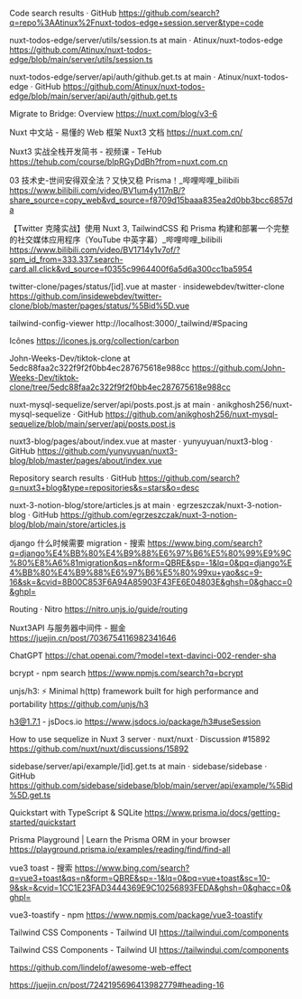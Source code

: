 
Code search results · GitHub
https://github.com/search?q=repo%3AAtinux%2Fnuxt-todos-edge+session.server&type=code

nuxt-todos-edge/server/utils/session.ts at main · Atinux/nuxt-todos-edge
https://github.com/Atinux/nuxt-todos-edge/blob/main/server/utils/session.ts

nuxt-todos-edge/server/api/auth/github.get.ts at main · Atinux/nuxt-todos-edge · GitHub
https://github.com/Atinux/nuxt-todos-edge/blob/main/server/api/auth/github.get.ts

Migrate to Bridge: Overview
https://nuxt.com/blog/v3-6

Nuxt 中文站 - 易懂的 Web 框架 Nuxt3 文档
https://nuxt.com.cn/

Nuxt3 实战全栈开发简书 - 视频课 - TeHub
https://tehub.com/course/bIpRGyDdBh?from=nuxt.com.cn

03 技术史-世间安得双全法？又快又稳 Prisma！\_哔哩哔哩\_bilibili
https://www.bilibili.com/video/BV1um4y117nB/?share_source=copy_web&vd_source=f8709d15baaa835ea2d0bb3bcc6857da

【Twitter 克隆实战】使用 Nuxt 3, TailwindCSS 和 Prisma 构建和部署一个完整的社交媒体应用程序（YouTube 中英字幕）\_哔哩哔哩\_bilibili
https://www.bilibili.com/video/BV1714y1v7of/?spm_id_from=333.337.search-card.all.click&vd_source=f0355c9964400f6a5d6a300cc1ba5954

twitter-clone/pages/status/[id].vue at master · insidewebdev/twitter-clone
https://github.com/insidewebdev/twitter-clone/blob/master/pages/status/%5Bid%5D.vue

tailwind-config-viewer
http://localhost:3000/\_tailwind/#Spacing

Icônes
https://icones.js.org/collection/carbon

John-Weeks-Dev/tiktok-clone at 5edc88faa2c322f9f2f0bb4ec287675618e988cc
https://github.com/John-Weeks-Dev/tiktok-clone/tree/5edc88faa2c322f9f2f0bb4ec287675618e988cc

nuxt-mysql-sequelize/server/api/posts.post.js at main · anikghosh256/nuxt-mysql-sequelize · GitHub
https://github.com/anikghosh256/nuxt-mysql-sequelize/blob/main/server/api/posts.post.js

nuxt3-blog/pages/about/index.vue at master · yunyuyuan/nuxt3-blog · GitHub
https://github.com/yunyuyuan/nuxt3-blog/blob/master/pages/about/index.vue

Repository search results · GitHub
https://github.com/search?q=nuxt3+blog&type=repositories&s=stars&o=desc

nuxt-3-notion-blog/store/articles.js at main · egrzeszczak/nuxt-3-notion-blog · GitHub
https://github.com/egrzeszczak/nuxt-3-notion-blog/blob/main/store/articles.js

django 什么时候需要 migration - 搜索
https://www.bing.com/search?q=django%E4%BB%80%E4%B9%88%E6%97%B6%E5%80%99%E9%9C%80%E8%A6%81migration&qs=n&form=QBRE&sp=-1&lq=0&pq=django%E4%BB%80%E4%B9%88%E6%97%B6%E5%80%99xu+yao&sc=9-16&sk=&cvid=8B00C853F6A94A85903F43FE6E04803E&ghsh=0&ghacc=0&ghpl=

Routing · Nitro
https://nitro.unjs.io/guide/routing

Nuxt3API 与服务器中间件 - 掘金
https://juejin.cn/post/7036754116982341646

ChatGPT
https://chat.openai.com/?model=text-davinci-002-render-sha

bcrypt - npm search
https://www.npmjs.com/search?q=bcrypt

unjs/h3: ⚡️ Minimal h(ttp) framework built for high performance and portability
https://github.com/unjs/h3

h3@1.7.1 - jsDocs.io
https://www.jsdocs.io/package/h3#useSession

How to use sequelize in Nuxt 3 server · nuxt/nuxt · Discussion #15892
https://github.com/nuxt/nuxt/discussions/15892

sidebase/server/api/example/[id].get.ts at main · sidebase/sidebase · GitHub
https://github.com/sidebase/sidebase/blob/main/server/api/example/%5Bid%5D.get.ts

Quickstart with TypeScript & SQLite
https://www.prisma.io/docs/getting-started/quickstart

Prisma Playground | Learn the Prisma ORM in your browser
https://playground.prisma.io/examples/reading/find/find-all

vue3 toast - 搜索
https://www.bing.com/search?q=vue3+toast&qs=n&form=QBRE&sp=-1&lq=0&pq=vue+toast&sc=10-9&sk=&cvid=1CC1E23FAD3444369E9C10256893FEDA&ghsh=0&ghacc=0&ghpl=

vue3-toastify - npm
https://www.npmjs.com/package/vue3-toastify

Tailwind CSS Components - Tailwind UI
https://tailwindui.com/components

Tailwind CSS Components - Tailwind UI
https://tailwindui.com/components

https://github.com/lindelof/awesome-web-effect

https://juejin.cn/post/7242195696413982779#heading-16